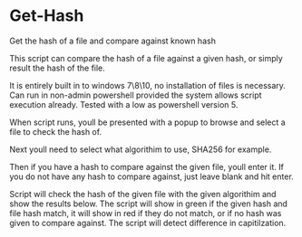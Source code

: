 # Get-Hash
Get the hash of a file and compare against known hash

This script can compare the hash of a file against a given hash, or simply result the hash of the file. 

It is entirely built in to windows 7\8\10, no installation of files is necessary. Can run in non-admin powershell provided the system allows script execution already. Tested with a low as powershell version 5.


When script runs, youll be presented with a popup to browse and select a file to check the hash of.

Next youll need to select what algorithim to use, SHA256 for example.

Then if you have a hash to compare against the given file, youll enter it. If you do not have any hash to compare against, just leave blank and hit enter.

Script will check the hash of the given file with the given algorithim and show the results below. The script will show in green if the given hash and file hash match, it will show in red if they do not match, or if no hash was given to compare against. The script will detect difference in capitilzation. 
